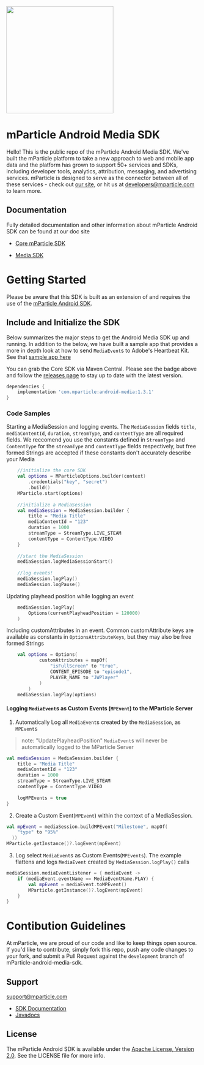 <img src="https://static.mparticle.com/sdk/mp_logo_black.svg" width="280"><br>

# mParticle Android Media SDK

Hello! This is the public repo of the mParticle Android Media SDK. We've built the mParticle platform to take a new approach to web and mobile app data and the platform has grown to support 50+ services and SDKs, including developer tools, analytics, attribution, messaging, and advertising services. mParticle is designed to serve as the connector between all of these services - check out [our site](http://mparticle.com), or hit us at developers@mparticle.com to learn more.

## Documentation

Fully detailed documentation and other information about mParticle Android SDK can be found at our doc site

-   [Core mParticle SDK](https://docs.mparticle.com/developers/sdk/android/getting-started)

-   [Media SDK](https://docs.mparticle.com/developers/sdk/android/media)

# Getting Started

Please be aware that this SDK is built as an extension of and requires the use of the [mParticle Android SDK](https://github.com/mParticle/mparticle-android-sdk/).

## Include and Initialize the SDK

Below summarizes the major steps to get the Android Media SDK up and running. In addition to the below, we have built a sample app that provides a more in depth look at how to send `MediaEvent`s to Adobe's Heartbeat Kit. See that [sample app here](https://github.com/mParticle/mparticle-media-samples)

You can grab the Core SDK via Maven Central. Please see the badge above and follow the [releases page](https://github.com/mParticle/mparticle-android-sdk/releases) to stay up to date with the latest version.

```groovy
dependencies {
    implementation 'com.mparticle:android-media:1.3.1'
}
```




### Code Samples

Starting a MediaSession and logging events. The `MediaSession` fields `title`, `mediaContentId`, `duration`, `streamType`, and `contentType` are all required fields. We reccomend you use the constants defined in `StreamType` and `ContentType` for the `streamType` and `contentType` fields respectively, but free formed Strings are accepted if these constants don't accurately describe your Media

```kotlin
    //initialize the core SDK
    val options = MParticleOptions.builder(context)
        .credentials("key", "secret")
        .build()
    MParticle.start(options)
    
    //initialize a MediaSession
    val mediaSession = MediaSession.builder {
        title = "Media Title"
        mediaContentId = "123"
        duration = 1000
        streamType = StreamType.LIVE_STEAM
        contentType = ContentType.VIDEO
    }
    
    //start the MediaSession
    mediaSession.logMediaSessionStart()
    
    //log events!
    mediaSession.logPlay()
    mediaSession.logPause()
```

Updating playhead position while logging an event

```kotlin
    mediaSession.logPlay(
        Options(currentPlayheadPosition = 120000)
    )
```

Including customAttributes in an event. Common customAttribute keys are available as constants in `OptionsAttributeKeys`, but they may also be free formed Strings

```kotlin
    val options = Options(
            customAttributes = mapOf(
                "isFullScreen" to "true",
                CONTENT_EPISODE to "episode1",
                PLAYER_NAME to "JWPlayer"
            )
        )
    mediaSession.logPlay(options)
```

#### Logging `MediaEvent`s as Custom Events (`MPEvent`) to the MParticle Server

1) Automatically Log all `MediaEvent`s created by the `MediaSession`, as `MPEvent`s

> note: "UpdatePlayheadPosition" `MediaEvent`s will never be automatically logged to the MParticle Server

```kotlin
val mediaSession = MediaSession.builder {
    title = "Media Title"
    mediaContentId = "123"
    duration = 1000
    streamType = StreamType.LIVE_STEAM
    contentType = ContentType.VIDEO
    
    logMPEvents = true
}
```

2) Create a Custom Event(`MPEvent`) within the context of a MediaSession.

```kotlin
val mpEvent = mediaSession.buildMPEvent("Milestone", mapOf(
    "type" to "95%"
  ))
MParticle.getInstance()?.logEvent(mpEvent)
```

3) Log select `MediaEvent`s as Custom Events(`MPEvents`). The example flattens and logs `MediaEvent` created by `MediaSession.logPlay()` calls
```kotlin
mediaSession.mediaEventListener = { mediaEvent ->
    if (mediaEvent.eventName == MediaEventName.PLAY) {
        val mpEvent = mediaEvent.toMPEvent()
        MParticle.getInstance()?.logEvent(mpEvent)
    }
}
```



# Contibution Guidelines

At mParticle, we are proud of our code and like to keep things open source. If you'd like to contribute, simply fork this repo, push any code changes to your fork, and submit a Pull Request against the `development` branch of mParticle-android-media-sdk.

## Support

<support@mparticle.com>

* [SDK Documentation](https://docs.mparticle.com/developers/sdk/android/media/)
* [Javadocs](http://docs.mparticle.com/developers/sdk/android/javadocs/index.html)


## License

The mParticle Android SDK is available under the [Apache License, Version 2.0](http://www.apache.org/licenses/LICENSE-2.0). See the LICENSE file for more info.

